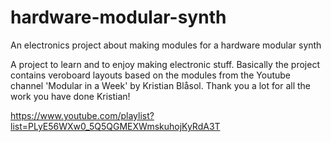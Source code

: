 # hardware-modular-synth
An electronics project about making modules for a hardware modular synth

A project to learn and to enjoy making electronic stuff. Basically the project contains veroboard layouts based on the modules from the Youtube channel 'Modular in a Week' by Kristian Blåsol. Thank you a lot for all the work you have done Kristian!

https://www.youtube.com/playlist?list=PLyE56WXw0_5Q5QGMEXWmskuhojKyRdA3T

